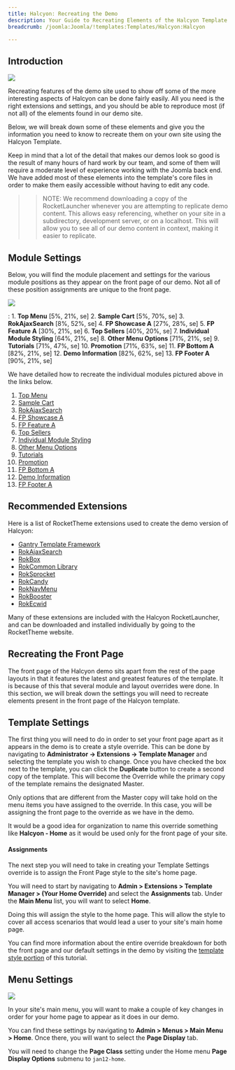 ```yaml
---
title: Halcyon: Recreating the Demo
description: Your Guide to Recreating Elements of the Halcyon Template for Joomla
breadcrumb: /joomla:Joomla/!templates:Templates/Halcyon:Halcyon

---
```


Introduction
-----

![][Halcyon2]

Recreating features of the demo site used to show off some of the more interesting aspects of Halcyon can be done fairly easily. All you need is the right extensions and settings, and you should be able to reproduce most (if not all) of the elements found in our demo site. 

Below, we will break down some of these elements and give you the information you need to know to recreate them on your own site using the Halcyon Template.

Keep in mind that a lot of the detail that makes our demos look so good is the result of many hours of hard work by our team, and some of them will require a moderate level of experience working with the Joomla back end. We have added most of these elements into the template's core files in order to make them easily accessible without having to edit any code.

>> NOTE: We recommend downloading a copy of the RocketLauncher whenever you are attempting to replicate demo content. This allows easy referencing, whether on your site in a subdirectory, development server, or on a localhost. This will allow you to see all of our demo content in context, making it easier to replicate.

Module Settings
-----


Below, you will find the module placement and settings for the various module positions as they appear on the front page of our demo. Not all of these position assignments are unique to the front page.

![][Halcyon]

:   1. **Top Menu**  [5%, 21%, se]
    2. **Sample Cart**  [5%, 70%, se]
    3. **RokAjaxSearch**  [8%, 52%, se]
    4. **FP Showcase A**  [27%, 28%, se]
    5. **FP Feature A**  [30%, 21%, se]
    6. **Top Sellers** [40%, 20%, se]
    7. **Individual Module Styling** [64%, 21%, se]
    8. **Other Menu Options** [71%, 21%, se]
    9. **Tutorials** [71%, 47%, se]
    10. **Promotion** [71%, 63%, se]
    11. **FP Bottom A** [82%, 21%, se]
    12. **Demo Information** [82%, 62%, se]
    13. **FP Footer A** [90%, 21%, se]

We have detailed how to recreate the individual modules pictured above in the links below.

1. [Top Menu][module1]
2. [Sample Cart][module2]
3. [RokAjaxSearch][module3]
4. [FP Showcase A][module4]
5. [FP Feature A][module5]
6. [Top Sellers][module6]
7. [Individual Module Styling][module7]
8. [Other Menu Options][module8]
9. [Tutorials][module9]
10. [Promotion][module10]
11. [FP Bottom A][module11]
12. [Demo Information][module12]
13. [FP Footer A][module13]

Recommended Extensions
-----

Here is a list of RocketTheme extensions used to create the demo version of Halcyon:

* [Gantry Template Framework][gantry]
* [RokAjaxSearch][rokajaxsearch]
* [RokBox][rokbox]
* [RokCommon Library](https://rockettheme.com/joomla/extensions/rokutilities)
* [RokSprocket][roksprocket]
* [RokCandy][rokcandy]
* [RokNavMenu][roknavmenu]
* [RokBooster][rokbooster]
* [RokEcwid][rokecwid]

Many of these extensions are included with the Halcyon RocketLauncher, and can be downloaded and installed individually by going to the RocketTheme website.

Recreating the Front Page
-----

The front page of the Halcyon demo sits apart from the rest of the page layouts in that it features the latest and greatest features of the template. It is because of this that several module and layout overrides were done. In this section, we will break down the settings you will need to recreate elements present in the front page of the Halcyon template.

Template Settings
-----

The first thing you will need to do in order to set your front page apart as it appears in the demo is to create a style override. This can be done by navigating to **Administrator -> Extensions -> Template Manager** and selecting the template you wish to change.  Once you have checked the box next to the template, you can click the **Duplicate** button to create a second copy of the template. This will become the Override while the primary copy of the template remains the designated Master.

Only options that are different from the Master copy will take hold on the menu items you have assigned to the override. In this case, you will be assigning the front page to the override as we have in the demo.

It would be a good idea for organization to name this override something like **Halcyon - Home** as it would be used only for the front page of your site.

#### Assignments

The next step you will need to take in creating your Template Settings override is to assign the Front Page style to the site's home page. 

You will need to start by navigating to **Admin > Extensions > Template Manager > (Your Home Override)** and select the **Assignments** tab. Under the **Main Menu** list, you will want to select **Home**.

Doing this will assign the style to the home page. This will allow the style to cover all access scenarios that would lead a user to your site's main home page.

You can find more information about the entire override breakdown for both the front page and our default settings in the demo by visiting the [template style portion][demooverride] of this tutorial.

Menu Settings
-----

![](menu_1.png)

In your site's main menu, you will want to make a couple of key changes in order for your home page to appear as it does in our demo.

You can find these settings by navigating to **Admin > Menus > Main Menu > Home**. Once there, you will want to select the **Page Display** tab.

You will need to change the **Page Class** setting under the Home menu **Page Display Options** submenu to `jan12-home`.

[gantry]: http://gantry.org/downloads
[rokajaxsearch]: http://www.rockettheme.com/joomla/extensions/rokajaxsearch
[rokbox]: http://www.rockettheme.com/joomla/extensions/rokbox
[roksprocket]: http://www.rockettheme.com/joomla/extensions/roksprocket
[halcyon]: assets/halcyon2.jpeg
[halcyon2]: assets/halcyon.jpeg
[demooverride]: demo_override.md
[roknavmenu]: http://www.rockettheme.com/joomla/extensions/roknavmenu
[rokbooster]: http://www.rockettheme.com/joomla/extensions/rokbooster
[rokcandy]: http://www.rockettheme.com/joomla/extensions/rokcandy
[module1]: demo_module_1.md
[module2]: demo_module_2.md
[module3]: demo_module_3.md
[module4]: demo_module_4.md
[module5]: demo_module_5.md
[module6]: demo_module_6.md
[module7]: demo_module_7.md
[module8]: demo_module_8.md
[module9]: demo_module_9.md
[module10]: demo_module_10.md
[module11]: demo_module_11.md
[module12]: demo_module_12.md
[module13]: demo_module_13.md
[module14]: demo_module_14.md
[module15]: demo_module_15.md
[mainmenu]: assets/menu_1.jpg
[icons]: http://fortawesome.github.io/Font-Awesome/icons/
[article]: assets/article.jpg
[rokecwid]: http://kb.ecwid.com/w/page/15853297/Joomla#Installation